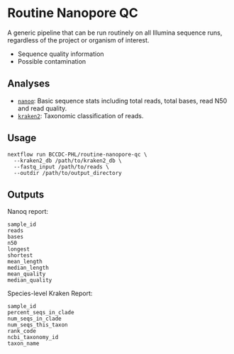 # Routine Nanopore QC

A generic pipeline that can be run routinely on all Illumina sequence runs, regardless of the project or organism of interest.

* Sequence quality information
* Possible contamination

## Analyses

* [`nanoq`](https://github.com/esteinig/nanoq): Basic sequence stats including total reads, total bases, read N50 and read quality.
* [`kraken2`](https://github.com/DerrickWood/kraken2): Taxonomic classification of reads.

## Usage

```
nextflow run BCCDC-PHL/routine-nanopore-qc \
  --kraken2_db /path/to/kraken2_db \
  --fastq_input /path/to/reads \
  --outdir /path/to/output_directory
```

## Outputs

Nanoq report:

```
sample_id
reads
bases
n50
longest
shortest
mean_length
median_length
mean_quality
median_quality
```

Species-level Kraken Report:

```
sample_id
percent_seqs_in_clade
num_seqs_in_clade
num_seqs_this_taxon
rank_code
ncbi_taxonomy_id
taxon_name
```
